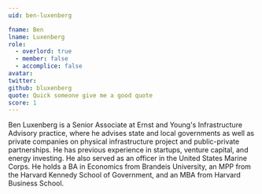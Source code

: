 ```yaml
---
uid: ben-luxenberg

fname: Ben
lname: Luxenberg
role:
  - overlord: true
  - member: false
  - accomplice: false
avatar: 
twitter: 
github: bluxenberg
quote: Quick someone give me a good quote
score: 1
---
```

Ben Luxenberg is a Senior Associate at Ernst and Young's Infrastructure Advisory practice, where he advises state and local governments as well as private companies on physical infrastructure project and public-private partnerships.  He has previous experience in startups, venture capital, and energy investing.  He also served as an officer in the United States Marine Corps.  He holds a BA in Economics from Brandeis University, an MPP from the Harvard Kennedy School of Government, and an MBA from Harvard Business School.


